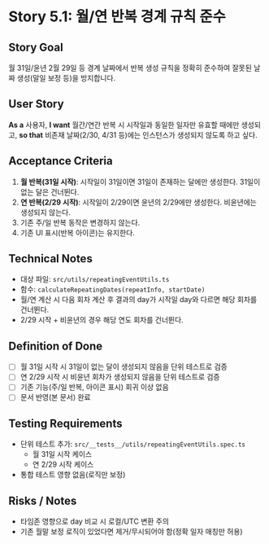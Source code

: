 # Story 5.1: 월/연 반복 경계 규칙 준수

## Story Goal

월 31일/윤년 2월 29일 등 경계 날짜에서 반복 생성 규칙을 정확히 준수하여 잘못된 날짜 생성(말일 보정 등)을 방지합니다.

## User Story

**As a** 사용자,
**I want** 월간/연간 반복 시 시작일과 동일한 일자만 유효할 때에만 생성되고,
**so that** 비존재 날짜(2/30, 4/31 등)에는 인스턴스가 생성되지 않도록 하고 싶다.

## Acceptance Criteria

1. **월 반복(31일 시작)**: 시작일이 31일이면 31일이 존재하는 달에만 생성한다. 31일이 없는 달은 건너뛴다.
2. **연 반복(2/29 시작)**: 시작일이 2/29이면 윤년의 2/29에만 생성한다. 비윤년에는 생성되지 않는다.
3. 기존 주/일 반복 동작은 변경하지 않는다.
4. 기존 UI 표시(반복 아이콘)는 유지한다.

## Technical Notes

- 대상 파일: `src/utils/repeatingEventUtils.ts`
- 함수: `calculateRepeatingDates(repeatInfo, startDate)`
- 월/연 계산 시 다음 회차 계산 후 결과의 day가 시작일 day와 다르면 해당 회차를 건너뛴다.
- 2/29 시작 + 비윤년의 경우 해당 연도 회차를 건너뛴다.

## Definition of Done

- [ ] 월 31일 시작 시 31일이 없는 달이 생성되지 않음을 단위 테스트로 검증
- [ ] 연 2/29 시작 시 비윤년 회차가 생성되지 않음을 단위 테스트로 검증
- [ ] 기존 기능(주/일 반복, 아이콘 표시) 회귀 이상 없음
- [ ] 문서 반영(본 문서) 완료

## Testing Requirements

- 단위 테스트 추가: `src/__tests__/utils/repeatingEventUtils.spec.ts`
  - 월 31일 시작 케이스
  - 연 2/29 시작 케이스
- 통합 테스트 영향 없음(로직만 보정)

## Risks / Notes

- 타임존 영향으로 day 비교 시 로컬/UTC 변환 주의
- 기존 월말 보정 로직이 있었다면 제거/무시되어야 함(정확 일자 매칭만 허용)
